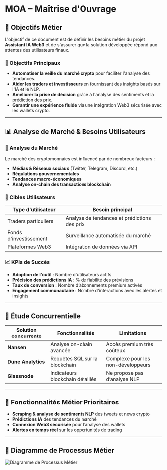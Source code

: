 # **MOA – Maîtrise d'Ouvrage**

## **📌 Objectifs Métier**

L'objectif de ce document est de définir les besoins métier du projet **Assistant IA Web3** et de s'assurer que la solution développée répond aux attentes des utilisateurs finaux.

### **🎯 Objectifs Principaux**

- **Automatiser la veille du marché crypto** pour faciliter l'analyse des tendances.
- **Aider les traders et investisseurs** en fournissant des insights basés sur l'IA et le NLP.
- **Améliorer la prise de décision** grâce à l'analyse des sentiments et la prédiction des prix.
- **Garantir une expérience fluide** via une intégration Web3 sécurisée avec les wallets crypto.

---

## **📊 Analyse de Marché & Besoins Utilisateurs**

### **🔎 Analyse du Marché**

Le marché des cryptomonnaies est influencé par de nombreux facteurs :
- **Médias & Réseaux sociaux** (Twitter, Telegram, Discord, etc.)
- **Régulations gouvernementales**
- **Tendances macro-économiques**
- **Analyse on-chain des transactions blockchain**

### **👥 Cibles Utilisateurs**

| Type d'utilisateur       | Besoin principal                                  |
|--------------------------|---------------------------------------------------|
| Traders particuliers     | Analyse de tendances et prédictions des prix     |
| Fonds d'investissement  | Surveillance automatisée du marché               |
| Plateformes Web3        | Intégration de données via API                    |

### **📈 KPIs de Succès**

- **Adoption de l'outil** : Nombre d'utilisateurs actifs
- **Précision des prédictions IA** : % de fiabilité des prévisions
- **Taux de conversion** : Nombre d’abonnements premium activés
- **Engagement communautaire** : Nombre d'interactions avec les alertes et insights

---

## **📑 Étude Concurrentielle**

| Solution concurrente | Fonctionnalités                  | Limitations                                  |
|----------------------|---------------------------------|---------------------------------------------|
| **Nansen**         | Analyse on-chain avancée       | Accès premium très coûteux                 |
| **Dune Analytics** | Requêtes SQL sur la blockchain | Complexe pour les non-développeurs         |
| **Glassnode**      | Indicateurs blockchain détaillés | Ne propose pas d’analyse NLP               |

---

## **🔧 Fonctionnalités Métier Prioritaires**

- **Scraping & analyse de sentiments NLP** des tweets et news crypto
- **Prédictions IA** des tendances du marché
- **Connexion Web3 sécurisée** pour l'analyse des wallets
- **Alertes en temps réel** sur les opportunités de trading

---

## **📌 Diagramme de Processus Métier**
![Diagramme de Processus Métier](.img/MOA_MOE/Diagramme_Processus_Métier.svg)
